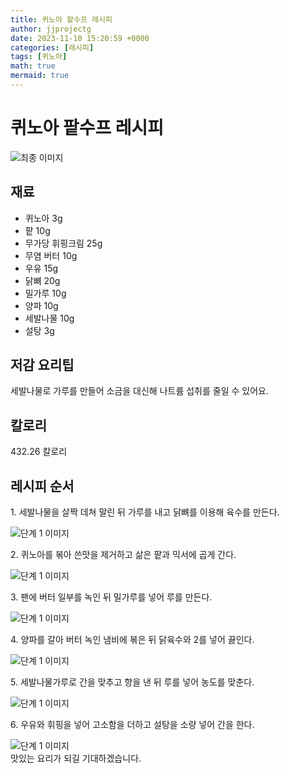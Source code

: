 ```yaml
---
title: 퀴노아 팥수프 레시피
author: jjprojectg
date: 2023-11-10 15:20:59 +0000
categories: [레시피]
tags: [퀴노아]
math: true
mermaid: true
---
```

<meta name="og:type" content="website"/>
<meta charset="UTF-8"/>
<div class="header">
  <h1>퀴노아 팥수프 레시피</h1>
</div>

<div class="container my-4">
  <div class="row">
    <div class="col-12 col-md-6">
      <div class="recipe-image">
        <img src="http://www.foodsafetykorea.go.kr/uploadimg/20190409/20190409045407_1554796447701.jpg" class="step-image" alt="최종 이미지"/>
      </div>
    </div>
    <div class="col-12 col-md-6">
      <div class="ingredients">
        <h2>재료</h2>
        <ul class="card">
          <li> 퀴노아 3g </li>
          <li>  팥 10g </li>
          <li>  무가당 휘핑크림 25g </li>
          <li>  무염 버터 10g </li>
          <li>  우유 15g </li>
          <li>  닭뼈 20g </li>
          <li>  밀가루 10g </li>
          <li>  양파 10g </li>
          <li>  세발나물 10g </li>
          <li>  설탕 3g </li>
</ul>
      </div>
    </div>
    <div class="col-12 col-md-6">
      <div class="ingredients">
        <h2>저감 요리팁</h2>
        <div class="card"> 
          <p>
            세발나물로 가루를 만들어 소금을 대신해 나트륨 섭취를 줄일 수 있어요.
          </p>
        </div>
      </div>
      <div class="ingredients">
        <h2>칼로리</h2>
        <div class="card"> 
          <p>
            432.26 칼로리
          </p>
        </div>
      </div>
    </div>
  </div>

  <h2 class="my-4">레시피 순서</h2>
  <div class="card recipe-card">
    <div class="card-body recipe-step">
      <p class="card-text step-description">1. 세발나물을 살짝 데쳐 말린 뒤 가루를 내고 닭뼈를 이용해 육수를 만든다.</p>
      <img src="http://www.foodsafetykorea.go.kr/uploadimg/20190409/20190409045448_1554796488680.jpg" alt="단계 1 이미지" class="step-image"/>
    </div>
  </div>
  <div class="card recipe-card">
    <div class="card-body recipe-step">
      <p class="card-text step-description">2. 퀴노아를 볶아 쓴맛을 제거하고 삶은 팥과 믹서에 곱게 간다.</p>
      <img src="http://www.foodsafetykorea.go.kr/uploadimg/20190409/20190409045503_1554796503873.jpg" alt="단계 1 이미지" class="step-image"/>
    </div>
  </div>
  <div class="card recipe-card">
    <div class="card-body recipe-step">
      <p class="card-text step-description">3. 팬에 버터 일부를 녹인 뒤 밀가루를 넣어 루를 만든다.</p>
      <img src="http://www.foodsafetykorea.go.kr/uploadimg/20190409/20190409045515_1554796515750.jpg" alt="단계 1 이미지" class="step-image"/>
    </div>
  </div>
  <div class="card recipe-card">
    <div class="card-body recipe-step">
      <p class="card-text step-description">4. 양파를 갈아 버터 녹인 냄비에 볶은 뒤 닭육수와 2를 넣어 끓인다.</p>
      <img src="http://www.foodsafetykorea.go.kr/uploadimg/20190409/20190409045541_1554796541326.jpg" alt="단계 1 이미지" class="step-image"/>
    </div>
  </div>
  <div class="card recipe-card">
    <div class="card-body recipe-step">
      <p class="card-text step-description">5. 세발나물가루로 간을 맞추고 향을 낸 뒤 루를 넣어 농도를 맞춘다.</p>
      <img src="http://www.foodsafetykorea.go.kr/uploadimg/20190409/20190409045555_1554796555369.jpg" alt="단계 1 이미지" class="step-image"/>
    </div>
  </div>
  <div class="card recipe-card">
    <div class="card-body recipe-step">
      <p class="card-text step-description">6. 우유와 휘핑을 넣어 고소함을 더하고 설탕을 소량 넣어 간을 한다.</p>
      <img src="http://www.foodsafetykorea.go.kr/uploadimg/20190409/20190409045609_1554796569345.jpg" alt="단계 1 이미지" class="step-image"/>
    </div>
  </div>

</div>
맛있는 요리가 되길 기대하겠습니다.
